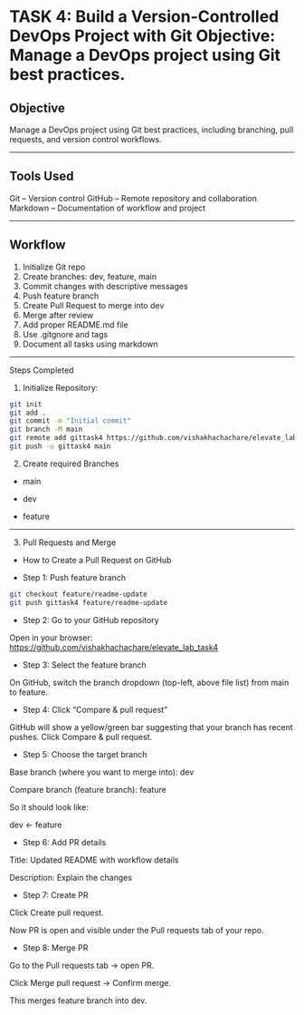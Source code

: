# TASK 4: Build a Version-Controlled DevOps Project with Git Objective: Manage a DevOps project using Git best practices.

## Objective

Manage a DevOps project using Git best practices, including branching, pull requests, and version control workflows.

---

## Tools Used

Git – Version control
GitHub – Remote repository and collaboration
Markdown – Documentation of workflow and project

---

## Workflow
1. Initialize Git repo
2. Create branches: dev, feature, main
3. Commit changes with descriptive messages
4. Push feature branch
5. Create Pull Request to merge into dev
6. Merge after review
7. Add proper README.md file
8. Use .gitgnore and tags
9. Document all tasks using markdown

---

Steps Completed
1. Initialize Repository:
```bash   
git init
git add .
git commit -m "Initial commit"
git branch -M main
git remote add gittask4 https://github.com/vishakhachachare/elevate_lab_task4.git
git push -u gittask4 main
```
2. Create required Branches

- main 

- dev 

- feature

---

3. Pull Requests and Merge

- How to Create a Pull Request on GitHub

- Step 1: Push feature branch
```bash
git checkout feature/readme-update
git push gittask4 feature/readme-update
```

- Step 2: Go to your GitHub repository

Open in your browser:
 https://github.com/vishakhachachare/elevate_lab_task4


- Step 3: Select the feature branch

On GitHub, switch the branch dropdown (top-left, above file list) from main to feature.


- Step 4: Click “Compare & pull request”

GitHub will show a yellow/green bar suggesting that your branch has recent pushes.
Click Compare & pull request.


- Step 5: Choose the target branch

Base branch (where you want to merge into): dev

Compare branch (feature branch): feature

So it should look like:

dev ← feature


- Step 6: Add PR details

Title: Updated README with workflow details

Description: Explain the changes


- Step 7: Create PR

Click Create pull request.

Now PR is open and visible under the Pull requests tab of your repo.

- Step 8: Merge PR

Go to the Pull requests tab → open PR.

Click Merge pull request → Confirm merge.

This merges feature branch into dev.
